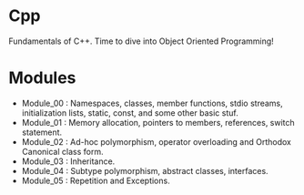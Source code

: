 # Cpp
Fundamentals of C++. Time to dive into Object Oriented Programming!

# Modules

- Module_00 : Namespaces, classes, member functions, stdio streams, initialization lists, static, const, and some other basic stuf.
- Module_01 : Memory allocation, pointers to members, references, switch statement.
- Module_02 : Ad-hoc polymorphism, operator overloading and Orthodox Canonical class form.
- Module_03 : Inheritance.
- Module_04 : Subtype polymorphism, abstract classes, interfaces.
- Module_05 : Repetition and Exceptions.

